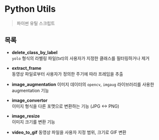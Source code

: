 # Python Utils
> 파이썬 유틸 스크립트

## 목록
- **delete_class_by_label**  
  `yolo` 형식의 라벨링 파일(txt)의 사용자가 지정한 클래스를 필터링하거나 제거

- **extract_frame**  
  동영상 파일로부터 사용자가 정의한 주기에 따라 프레임을 추출

- **image_augmentation**
  이미지 데이터의 `opencv`, `imgaug` 라이브러리를 사용한 augmentation 기능

- **image_convertor**  
  이미지 형식을 다른 포맷으로 변환하는 기능 (JPG <-> PNG)

- **image_resize**  
  이미지 크기를 변환 기능

- **video_to_gif**
  동영상 파일을 사용자 지정 범위, 크기로 GIF 변환
